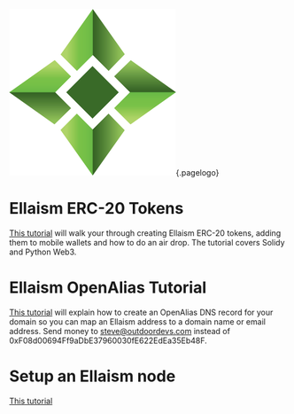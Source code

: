 ![Logo](/uploads/logo.png "Logo"){.pagelogo}
<!-- TITLE: Tutorials -->
<!-- SUBTITLE: A stable network with no premine and no dev fees -->


# Ellaism ERC-20 Tokens
[This tutorial](/tutorials/create-and-deploy-ellaism-tokens) will walk your through creating Ellaism ERC-20 tokens, adding them to mobile wallets and how to do an air drop.  The tutorial covers Solidy and Python Web3.

# Ellaism OpenAlias Tutorial
[This tutorial](/tutorials/ellaism-openalias-howto) will explain how to create an OpenAlias DNS record for your domain so you can map an Ellaism address to a domain name or email address.  Send money to steve@outdoordevs.com instead of 0xF08d00694Ff9aDbE37960030fE622EdEa35Eb48F.

# Setup an Ellaism node
[This tutorial](/node#setup-and-connection)